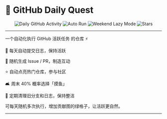 # 🚀 GitHub Daily Quest

<p align="center">

  <!-- GitHub Actions 状态 -->
  <img src="https://img.shields.io/github/actions/workflow/status/${{ github.repository }}/daily.yml?label=Daily%20Activity&logo=github&style=for-the-badge" alt="Daily GitHub Activity" />

  <!-- 每日自动运行 -->
  <img src="https://img.shields.io/badge/⏰-每天自动运行-ff69b4?style=for-the-badge&logo=clock" alt="Auto Run" />

  <!-- 周末摸鱼 -->
  <img src="https://img.shields.io/badge/🛋️-周末40%摸鱼-32cd32?style=for-the-badge" alt="Weekend Lazy Mode" />

  <!-- Stars -->
  <img src="https://img.shields.io/github/stars/${{ github.repository }}?style=for-the-badge&logo=github" alt="Stars" />

</p>

---


一个自动化执行 GitHub 活跃任务 的仓库 ⚡

📌 每天自动提交日志，保持活跃

📝 随机生成 Issue / PR，制造互动

⭐ 自动点亮热门仓库，参与社区

🛋️ 周末 40% 概率选择「摸鱼」

🧹 定期清理旧分支和日志，保持整洁


可每天随机多次执行，增加贡献图的绿格子，让活跃更自然。


---
